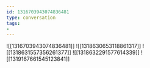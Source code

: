 ```yaml
---
id: 1316703943074836481
type: conversation
tags:
- 
---
```

![[1316703943074836481]]
![[1318630653118861317]]
![[1318631557356261377]]
![[1318632291577614339]]
![[1319167661545123841]]

